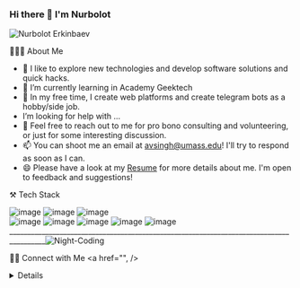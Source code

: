 ### Hi there 👋 I'm Nurbolot


![Nurbolot Erkinbaev](https://user-images.githubusercontent.com/108578199/207243682-11dab3f3-b079-4817-8a75-5279b4273003.png)

👨🏻‍💻  About Me
- 🔭 I like to explore new technologies and develop software solutions and quick hacks.
- 🌱 I’m currently learning in Academy Geektech
- 🤔  In my free time, I create web platforms and create telegram bots as a hobby/side job.
-  I’m looking for help with ...
- 💬 Feel free to reach out to me for pro bono consulting and volunteering, or just for some interesting discussion.
- 📫 You can shoot me an email at avsingh@umass.edu! I'll try to respond as soon as I can.
- 😄 Please have a look at my <a href="https://drive.google.com/file/d/1OXn6lGyzfrYCM4Tf_mR2oI3yKU6R-t43/view?usp=sharing" target="_blank">Resume</a> for more details about me. I'm open to feedback and suggestions!


⚒️ Tech Stack


  ![image](https://img.shields.io/badge/-telegram-blue)   ![image](https://user-images.githubusercontent.com/108578199/207296011-bd25e675-cf99-426c-b70a-c15827ffbea3.png)   ![image](https://user-images.githubusercontent.com/108578199/207249146-11285c44-3a98-4a8c-8ad4-0920e2fe55c4.png)  
![image](https://user-images.githubusercontent.com/108578199/207300428-2ec55d33-da4d-49db-a8d7-0c97bd6e1867.png)  ![image](https://user-images.githubusercontent.com/108578199/207249375-3c0f472c-e871-40da-af20-c51aa51bd2e5.png)
![image](https://user-images.githubusercontent.com/108578199/207250264-6af5d82d-8547-4d90-96e0-dca771d2bd06.png)  ![image](https://user-images.githubusercontent.com/108578199/207298040-98a2e8b9-3ec4-4ba1-aa43-7bf31eb28966.png)   ![image](https://img.shields.io/badge/-aigrambot-informational)
________________________________________________________________________________________![Night-Coding](https://user-images.githubusercontent.com/108578199/207307941-db5ca547-c2b7-4aa1-b121-dbaa56a7e531.gif)
                                                                                              
                                                                                              
🤝🏻  Connect with Me
<a href="", />

<details>
 
![207309241-1f502dc7-03a9-4d61-add5-5f8a932de1dc](https://user-images.githubusercontent.com/108578199/207312885-efe7ee3a-c423-4878-84da-3929a3cb47fb.png)

 
[1]: https://www.instagram.com/erk1nbaew/
 
</details>
